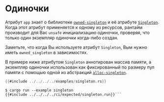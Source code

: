# Одиночки

Атрибут `app` знает о библиотеке [`owned-singleton`] и её атрибуте [`Singleton`].
Когда этот атрибут применяется к одному из ресурсов, рантайм производит для Вас
`unsafe` инициализацию одиночки, проверяя, что только один экземпляр одиночки
когда-либо создан.

[`owned-singleton`]: ../../api/owned_singleton/index.html
[`Singleton`]: ../../api/owned_singleton_macros/attr.Singleton.html

Заметьте, что когда Вы используете атрибут `Singleton`, Вым нужно иметь
`owned_singleton` в зависимостях.

В примере ниже атрибутом `Singleton` аннотирован массив памяти,
а экземпляр одиночки использован как фиксированный по размеру пул памяти
с помощью одной из абстракций [`alloc-singleton`].

[`alloc-singleton`]: https://crates.io/crates/alloc-singleton

``` rust
{{#include ../../../../examples/singleton.rs}}
```

``` console
$ cargo run --example singleton
{{#include ../../../../ci/expected/singleton.run}}```
